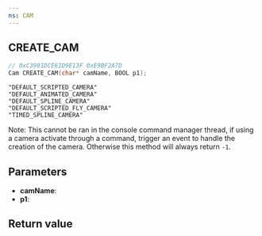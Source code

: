```yaml
---
ns: CAM
---
```

## CREATE_CAM

```c
// 0xC3981DCE61D9E13F 0xE9BF2A7D
Cam CREATE_CAM(char* camName, BOOL p1);
```

```
"DEFAULT_SCRIPTED_CAMERA"  
"DEFAULT_ANIMATED_CAMERA"  
"DEFAULT_SPLINE_CAMERA"  
"DEFAULT_SCRIPTED_FLY_CAMERA"  
"TIMED_SPLINE_CAMERA"  
```
Note: This cannot be ran in the console command manager thread, if using a camera activate through a command, trigger an event to handle the creation of the camera. Otherwise this method will always return `-1`.

## Parameters
* **camName**: 
* **p1**: 

## Return value
